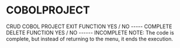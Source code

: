 # COBOLPROJECT
CRUD COBOL PROJECT
EXIT FUNCTION YES / NO ----- COMPLETE
DELETE FUNCTION YES / NO ------ INCOMPLETE  NOTE: The code is complete, but instead of returning to the menu, it ends the execution.
